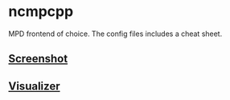 ncmpcpp
=======

MPD frontend of choice. The config files includes a cheat sheet.

## [Screenshot](https://ptpb.pw/Lkv7.png)

## [Visualizer](https://ptpb.pw/tmFK.png)
